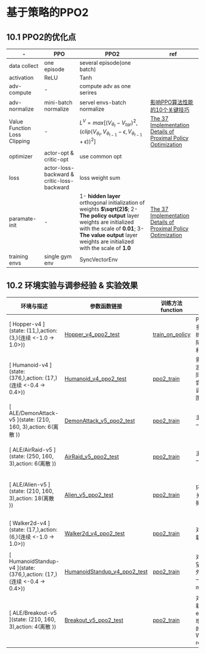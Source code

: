 # 基于策略的PPO2

## 10.1 PPO2的优化点

|-|PPO|PPO2|ref|
|-|-|-|-|
|data collect| one episode| several episode(one batch)|
|activation| ReLU | Tanh |
|adv-compute| - | compute adv as one serires | 
|adv-normalize| mini-batch normalize | servel envs-batch normalize | [影响PPO算法性能的10个关键技巧](https://zhuanlan.zhihu.com/p/512327050) |
|Value Function Loss Clipping| - | $L^{V}=max[(V_{\theta_t} - V_{tar})^2, (clip(V_{\theta_t}, V_{\theta_{t-1}}-\epsilon, V_{\theta_{t-1}}+\epsilon))^2]$ |[The 37 Implementation Details of Proximal Policy Optimization](https://iclr-blog-track.github.io/2022/03/25/ppo-implementation-details/)|
|optimizer| actor-opt & critic-opt | use common opt |
|loss| actor-loss-backward & critic-loss-backward | loss weight sum |
|paramate-init| - | 1- **hidden layer** orthogonal initialization of weights **$\sqrt{2}$**;   2- **The policy output** layer weights are initialized with the scale of **0.01**;   3- **The value output** layer weights are initialized with the scale of **1.0** |[The 37 Implementation Details of Proximal Policy Optimization](https://iclr-blog-track.github.io/2022/03/25/ppo-implementation-details/)|
|training envs| single gym env | SyncVectorEnv |


## 10.2 环境实验与调参经验 & 实验效果


|环境与描述 | 参数函数链接| 训练方法function| 经验 | 效果|
|-|-|-|-|-|
|[ Hopper-v4 ](state: (11,),action: (3,)(连续 <-1.0 -> 1.0>))| [Hopper_v4_ppo2_test](../../src/test/test_ppo.py) | [train_on_policy](../../src/RLUtils/trainer.py) | PPO_old.PPO2主要是收集多轮的结果序列进行训练，增加训练轮数，适当降低学习率，稍微增Actor和Critic的网络深度 |![PPO2-PPO2_Hopper-v4](../pic/PPO2_Hopper-v4.gif) |
|[ Humanoid-v4 ](state: (376,),action: (17,)(连续 <-0.4 -> 0.4>))| [Humanoid_v4_ppo2_test](../../src/test/test_ppo.py)  | [ppo2_train](../../src/RLUtils/trainer.py) | 需要同时对多个环境进行游戏采样`num_envs=128`，同时环境的步数需要进行尝试，同时还对eps进行了调小，希望更新的策略范围更小一些|![PPO2-PPO2_Humanoid-v4](../pic/PPO2_Humanoid-v4-simple.gif) |
|[ ALE/DemonAttack-v5 ](state: (210, 160, 3),action: 6(离散 ))| [DemonAttack_v5_ppo2_test](../../src/test/test_ppo_atari.py)  | [ppo2_train](../../src/RLUtils/trainer.py) | 主要是CNN网络,学习率小一些 |![PPO2_DemonAttack_v5](../pic/PPO2_DemonAttack_v5.gif) |
|[ ALE/AirRaid-v5 ](state: (250, 160, 3),action: 6(离散 ))| [AirRaid_v5_ppo2_test](../../src/test/test_ppo_atari.py)  | [ppo2_train](../../src/RLUtils/trainer.py) | 主要是CNN网络,学习率小一些 | ![PPO2_AirRaid_v5](../pic/PPO2_AirRaid_v5.gif)|
|[ ALE/Alien-v5 ](state: (210, 160, 3),action: 18(离散 ))| [Alien_v5_ppo2_test](../../src/test/test_ppo_atari.py)  | [ppo2_train](../../src/RLUtils/trainer.py)| 环境的星星较小所以需要关闭`max_pooling`, eps稍微调大些 |![PPO2_Alien_v5](../pic/PPO2_Alien_v5.gif) |
|[ Walker2d-v4 ](state: (17,),action: (6,)(连续 <-1.0 -> 1.0>))| [Walker2d_v4_ppo2_test](../../src/test/test_ppo.py)  | [ppo2_train](../../src/RLUtils/trainer.py)| 对eps进行了调小，希望更新的策略范围更小一些 |![warlker](../pic/PPO2_Walker2d_v4.gif) |
|[ HumanoidStandup-v4 ](state: (376,),action: (17,)(连续 <-0.4 -> 0.4>))| [HumanoidStandup_v4_ppo2_test](../../src/test/test_ppo.py)  | [ppo2_train](../../src/RLUtils/trainer.py)| 对eps进行了调大一些，希望智能体做出更多意料之外的action, 网络略微宽深一些， reward/1000, minibatchsize 要大一些 |![stand](../pic/PPO2_HumanoidStandup_v4.gif) |
|[ ALE/Breakout-v5 ](state: (210, 160, 3),action: 4(离散 ))| [Breakout_v5_ppo2_test](../../src/test/test_ppo_atari.py)  | [ppo2_train](../../src/RLUtils/trainer.py)| 对eps进行了调小，希望更新的策略范围更小一些；entroy_coef稍微大一点，增加agent的探索； Atria的Wrapper&SyncVectorEnv reset修复|![Breakout]( ) |
